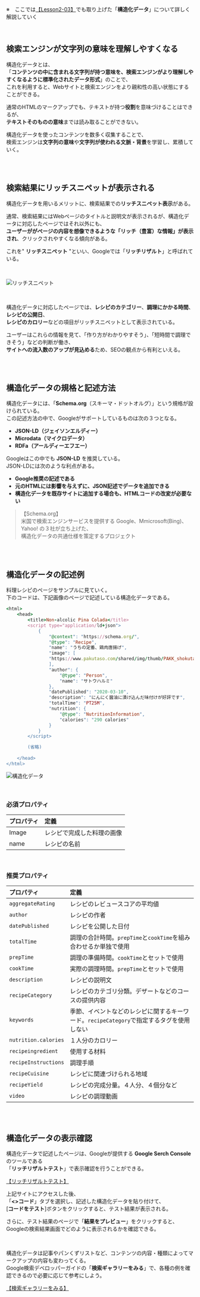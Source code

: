 

※　ここでは[【Lesson2-03】](https://github.com/tamayura8823spirit/siteExample02/blob/main/%E5%8F%82%E8%80%83%E7%94%A8%E3%82%B3%E3%83%BC%E3%83%88%E3%82%99%E9%9B%86/%E3%81%A1%E3%82%83%E3%82%93%E3%81%A8%E3%81%97%E3%81%9F%E3%83%97%E3%83%AD%E3%81%AB%E3%81%AA%E3%82%8B/Lesson2/%E3%82%BB%E3%83%9E%E3%83%B3%E3%83%86%E3%82%A3%E3%83%83%E3%82%AFWeb%E3%82%92%E6%A7%8B%E7%AF%89%E3%81%99%E3%82%8B%E3%81%9F%E3%82%81%E3%81%AE%E6%8A%80%E8%A1%93.md#%E6%A7%8B%E9%80%A0%E5%8C%96%E3%83%87%E3%83%BC%E3%82%BF%E3%81%AE%E8%A8%98%E8%BF%B0)でも取り上げた「**構造化データ**」について詳しく解説していく  

<br>

## 検索エンジンが文字列の意味を理解しやすくなる
構造化データとは、  
「**コンテンツの中に含まれる文字列が持つ意味を、検索エンジンがより理解しやすくなるように標準化されたデータ形式**」のことで、  
これを利用すると、Webサイトと検索エンジンをより親和性の高い状態にすることができる。  

通常のHTMLのマークアップでも、テキストが持つ**役割**を意味づけることはできるが、  
**テキストそのものの意味**までは読み取ることができない。  

構造化データを使ったコンテンツを数多く収集することで、  
検索エンジンは**文字列の意味**や**文字列が使われる文脈・背景**を学習し、累積していく。  

<br><br>

## 検索結果にリッチスニペットが表示される
構造化データを用いるメリットに、検索結果での**リッチスニペット表示**がある。  

通常、検索結果にはWebページのタイトルと説明文が表示されるが、構造化データに対応したページではそれ以外にも、  
**ユーザーががページの内容を想像できるような「リッチ（豊富）な情報」が表示され**、クリックされやすくなる傾向がある。  

これを" **リッチスニペット** "といい、Googleでは「**リッチリザルト**」と呼ばれている。  

<br>

![リッチスニペット](images/54c92560-159d-4e01-86dd-9dc92ecc95f4-0.jpg)

<br>

構造化データに対応したページでは、**レシピのカテゴリー**、**調理にかかる時間**、**レシピの公開日**、  
**レシピのカロリー**などの項目がリッチスニペットとして表示されている。  

ユーザーはこれらの情報を見て、「作り方がわかりやすそう」、「短時間で調理できそう」などの判断が働き、  
**サイトへの流入数のアップが見込める**ため、SEOの観点から有利といえる。  

<br><br>

## 構造化データの規格と記述方法
構造化データには、「**Schema.org**（スキーマ・ドットオルグ）」という規格が設けられている。  
この記述方法の中で、Googleがサポートしているものは次の３つとなる。  

* **JSON-LD（ジェイソンエルディー）**
* **Microdata（マイクロデータ）**
* **RDFa（アールディーエフエー）**

Googleはこの中でも **JSON-LD** を推奨している。  
JSON-LDには次のような利点がある。  

* **Google推奨の記述である**
* **元のHTMLには影響を与えずに、JSON記述でデータを追加できる**
* **構造化データを既存サイトに追加する場合も、HTMLコードの改変が必要ない**

>  【Schema.org】  
> 米国で検索エンジンサービスを提供する Google、Mmicrosoft(Bing)、Yahoo! の３社が立ち上げた、  
> 構造化データの共通仕様を策定するプロジェクト

<br><br>

## 構造化データの記述例
料理レシピのページをサンプルに見ていく。  
下のコードは、下記画像のページで記述している構造化データである。  

```rb
<html>
    <head>
        <title>Non-alcolic Pina Colada</title>
        <script type="application/ld+json">
            {
                "@context": "https://schema.org/",
                "@type": "Recipe",
                "name": "うちの定番、鶏肉唐揚げ",
                "image": [
                "https://www.pakutaso.com/shared/img/thumb/PAKK_shokutakukaraage20150203190242_TP_V.jpg"
                ],
                "author": {
                    "@type": "Person",
                    "name": "サトウハルミ"
                },
                "datePublished": "2020-03-10",
                "description": "にんにく醤油に漬け込んだ味付けが好評です",
                "totalTime": "PT25M",
                "nutrition": {
                    "@type": "NutritionInformation",
                    "calories": "290 calories"
                }
            }
        </script>

        (省略)
        
    </head>
</html>
```
![構造化データ](images/28efc0c2-bc83-4100-8af8-fd9ef3cdbf5c-0.jpg)

<br>

### 必須プロパティ
|プロパティ|定義|
|:-|:-|
|Image|レシピで完成した料理の画像|
|name|レシピの名前|

<br>

### 推奨プロパティ
|プロパティ|定義|
|:-|:-|
|`aggregateRating`|レシピのレビュースコアの平均値|
|`author`|レシピの作者|
|`datePublished`|レシピを公開した日付|
|`totalTime`|調理の合計時間。`prepTime`と`cookTime`を組み合わせるか単独で使用|
|`prepTime`|調理の準備時間。`cookTime`とセットで使用|
|`cookTime`|実際の調理時間。`prepTime`とセットで使用|
|`description`|レシピの説明文|
|`recipeCategory`|レシピのカテゴリ分類。デザートなどのコースの提供内容|
|`keywords`|季節、イベントなどのレシピに関するキーワード。`recipeCategory`で指定するタグを使用しない|
|`nutrition.calories`|１人分のカロリー|
|`recipeingredient`|使用する材料|
|`recipeInstructions`|調理手順|
|`recipeCuisine`|レシピに関連づけられる地域|
|`recipeYield`|レシピの完成分量。４人分、４個分など|
|`video`|レシピの調理動画|

<br><br>

## 構造化データの表示確認
構造化データで記述したページは、Googleが提供する **Google Serch Console** のツールである  
「**リッチリザルトテスト**」で表示確認を行うことができる。  

[【リッチリザルトテスト】](https://search.google.com/test/rich-results?hl=ja)

上記サイトにアクセスした後、  
「**<>コード**」タブを選択し、記述した構造化データを貼り付けて、  
[**コードをテスト**]ボタンをクリックすると、テスト結果が表示される。  

さらに、テスト結果のページで「**結果をプレビュー**」をクリックすると、Googleの検索結果画面でどのように表示されるかを確認できる。  

<br>

構造化データは記事やパンくずリストなど、コンテンツの内容・種類によってマークアップの内容も変わってくる。  
Google検索デベロッパーガイドの「**検索ギャラリーをみる**」で、各種の例を確認できるので必要に応じて参考にしよう。  

[【検索ギャラリーをみる】](https://developers.google.com/search/docs/advanced/structured-data/search-gallery?hl=ja)

<br>
